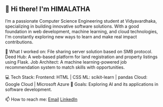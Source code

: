 ## 👋 Hi there! I'm HIMALATHA 
I’m a passionate Computer Science Engineering student at Vidyavardhaka, specializing in building innovative software solutions. With a good foundation in web development, machine learning, and cloud technologies, I'm constantly exploring new ways to learn and make real impact contributions.

🌱 What I worked on:
File sharing server solution based on SMB protocol.
Deed Hub: A web-based platform for land registration and property listings using Flask.
Job Architect: A machine learning-powered job recommendation system to match skills with opportunities.

💻 Tech Stack:
Frontend: HTML | CSS 
ML: scikit-learn | pandas
Cloud: Google Cloud | Microsoft Azure 
🎯 Goals:
Exploring AI and its applications in software development.


📫 How to reach me:
[Email](himalatha2508@gmail.com)
[LinkedIn](www.linkedin.com/in/himalatha-m)

<!--
**Himalatha25/Himalatha25** is a ✨ _special_ ✨ repository because its `README.md` (this file) appears on your GitHub profile.

Here are some ideas to get you started:

- 🔭 I’m currently working on ...
- 🌱 I’m currently learning ...
- 👯 I’m looking to collaborate on ...
- 🤔 I’m looking for help with ...
- 💬 Ask me about ...
- 📫 How to reach me: ...
- 😄 Pronouns: ...
- ⚡ Fun fact: ...
-->
